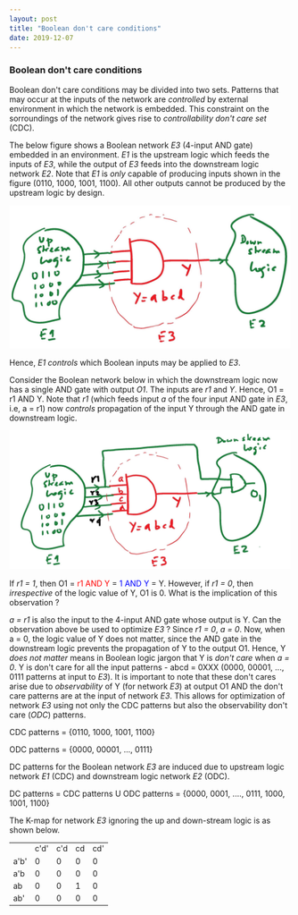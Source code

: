 ```yaml
---
layout: post
title: "Boolean don't care conditions"
date: 2019-12-07
---
```



### Boolean don't care conditions

Boolean don't care conditions may be divided into two sets. Patterns that may occur at the inputs of 
the network are *controlled* by external environment in which the network is embedded. This constraint on
the sorroundings of the network gives rise to *controllability don't care set* (CDC). 

The below figure shows a Boolean network *E3* (4-input AND gate) embedded in an environment. *E1* is the upstream logic which feeds the inputs of *E3*, while the output of *E3* feeds into the downstream logic network *E2*. Note that *E1* is *only* capable of producing inputs shown in the figure (0110, 1000, 1001, 1100). All other outputs cannot be produced by the upstream logic by design.

<img src="/images/cdc1-page-001.jpg" alt="Controllability don't cares" class="centerimage">

Hence, *E1* *controls* which Boolean inputs may be applied to *E3*. 

Consider the Boolean network below in which the downstream logic now has a single AND gate with output *O1*. The inputs are *r1* and *Y*. Hence, O1 = r1 AND Y. Note that *r1* (which feeds input *a* of the four input AND gate in *E3*, i.e, a = r1) now *controls* propagation of the input Y through the AND gate in downstream logic. 

<img src="/images/cdc2.jpg" alt="Observability don't cares" class="centerimage">

If *r1 = 1*, then O1 = <font color="red"> r1 AND Y </font> = <font color="blue"> 1 AND Y </font> = Y. However, if *r1 = 0*, then *irrespective* of the logic value of Y, O1 is 0. What is the implication of this observation ?

*a = r1* is also the input to the 4-input AND gate whose output is Y. Can the observation above be used to optimize *E3* ? Since *r1 = 0*, *a = 0*. Now, when a = 0, the logic value of Y does not matter, since the AND gate in the downstream logic prevents the propagation of Y to the output O1. Hence, Y *does not matter* means in Boolean logic jargon that Y is *don't care* when *a = 0*. Y is don't care for all the input patterns - abcd = 0XXX (0000, 00001, ..., 0111 patterns at input to *E3*). It is important to note that these don't cares arise due to *observability* of Y (for network *E3*) at output O1 AND the don't care patterns are at the input of network *E3*. This allows for optimization of network *E3* using not only the CDC patterns but also the observability don't care (*ODC*) patterns.  

CDC patterns = {0110, 1000, 1001, 1100}

ODC patterns = {0000, 00001, ..., 0111}

DC patterns for the Boolean network *E3* are induced due to upstream logic network *E1* (CDC) and downstream logic network *E2* (ODC). 

DC patterns = CDC patterns U ODC patterns = {0000, 0001, ...., 0111, 1000, 1001, 1100}

The K-map for network *E3* ignoring the up and down-stream logic is as shown below.

<table>
  <tr>
    <td>&nbsp;</td>
    <td>c'd'</td>
    <td>c'd</td>
    <td>cd</td>
    <td>cd'</td>
  </tr>
  <tr>
    <td>a'b'</td>
    <td>0</td>
    <td>0</td>
    <td>0</td>
    <td>0</td>
  </tr>
  <tr>
    <td>a'b</td>
    <td>0</td>
    <td>0</td>
    <td>0</td>
    <td>0</td>
  </tr>
  <tr>
    <td>ab</td>
    <td>0</td>
    <td>0</td>
    <td>1</td>
    <td>0</td>
  </tr>
  <tr>
    <td>ab'</td>
    <td>0</td>
    <td>0</td>
    <td>0</td>
    <td>0</td>
  </tr>
</table>

